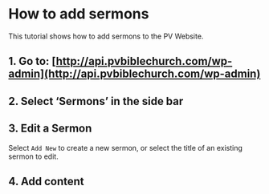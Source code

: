 # How to add sermons

This tutorial shows how to add sermons to the PV Website.

## 1. Go to: [http://api.pvbiblechurch.com/wp-admin](http://api.pvbiblechurch.com/wp-admin)

## 2. Select ‘Sermons’ in the side bar

## 3. Edit a Sermon

Select `Add New` to create a new sermon, or select the title of an existing sermon to edit.

## 4. Add content
